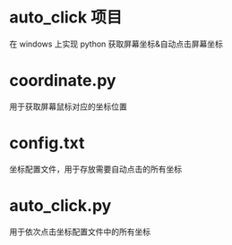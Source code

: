 # auto_click 项目
在 windows 上实现 python 获取屏幕坐标&amp;自动点击屏幕坐标

# coordinate.py 
用于获取屏幕鼠标对应的坐标位置

# config.txt 
坐标配置文件，用于存放需要自动点击的所有坐标

# auto_click.py 
用于依次点击坐标配置文件中的所有坐标
